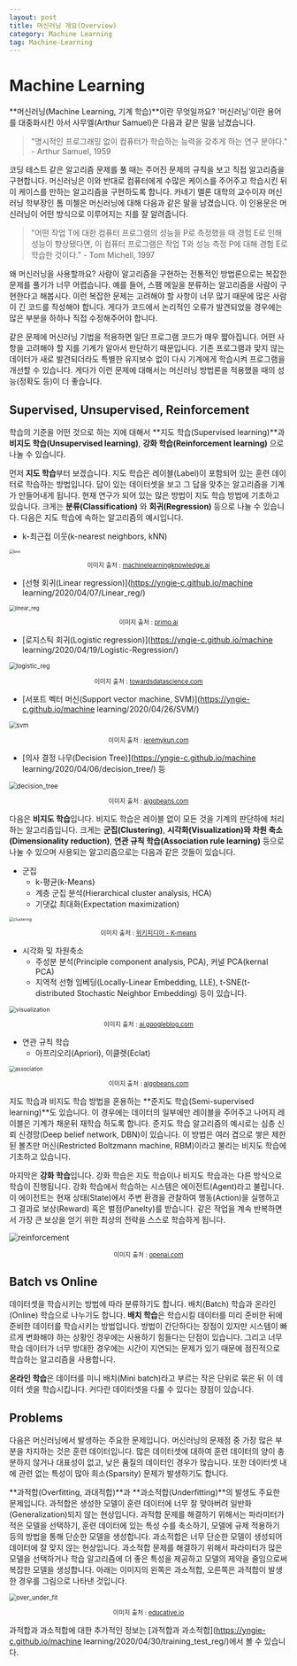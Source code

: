 ```yaml
---
layout: post
title: 머신러닝 개요(Overview)
category: Machine Learning
tag: Machine-Learning
---
```


 

# Machine Learning

**머신러닝(Machine Learning, 기계 학습)**이란 무엇일까요? '머신러닝'이란 용어를 대중화시킨 아서 사무엘(Arthur Samuel)은 다음과 같은 말을 남겼습니다.

> "명시적인 프로그래밍 없이 컴퓨터가 학습하는 능력을 갖추게 하는 연구 분야다." - Arthur Samuel, 1959
>

코딩 테스트 같은 알고리즘 문제를 풀 때는 주어진 문제의 규칙을 보고 직접 알고리즘을 구현합니다. 머신러닝은 이와 반대로 컴퓨터에게 수많은 케이스를 주어주고 학습시킨 뒤 이 케이스를 만하는 알고리즘을 구현하도록 합니다. 카네기 멜론 대학의 교수이자 머신러닝 학부장인 톰 미첼은 머신러닝에 대해 다음과 같은 말을 남겼습니다. 이 인용문은 머신러닝이 어떤 방식으로 이루어지는 지를 잘 알려줍니다. 

> "어떤 작업 T에 대한 컴퓨터 프로그램의 성능을 P로 측정했을 때 경험 E로 인해 성능이 향상됐다면, 이 컴퓨터 프로그램은 작업 T와 성능 측정 P에 대해 경험 E로 학습한 것이다." - Tom Michell, 1997



왜 머신러닝을 사용할까요? 사람이 알고리즘을 구현하는 전통적인 방법론으로는 복잡한 문제를 풀기가 너무 어렵습니다. 예를 들어, 스팸 메일을 분류하는 알고리즘을 사람이 구현한다고 해봅시다. 이런 복잡한 문제는 고려해야 할 사항이 너무 많기 때문에 많은 사람이 긴 코드를 작성해야 합니다. 게다가 코드에서 논리적인 오류가 발견되었을 경우에는 많은 부분을 하하나 직접 수정해주어야 합니다.

같은 문제에 머신러닝 기법을 적용하면 일단 프로그램 코드가 매우 짧아집니다. 어떤 사항을 고려해야 할 지를 기계가 알아서 판단하기 때문입니다. 기존 프로그램과 맞지 않는 데이터가 새로 발견되더라도 특별한 유지보수 없이 다시 기계에게 학습시켜 프로그램을 개선할 수 있습니다. 게다가 이런 문제에 대해서는 머신러닝 방법론을 적용했을 때의 성능(정확도 등)이 더 좋습니다.

## Supervised, Unsupervised, Reinforcement

학습의 기준을 어떤 것으로 하는 지에 대해서 **지도 학습(Supervised learning)**과 **비지도 학습(Unsupervised learning)**, **강화 학습(Reinforcement learning)** 으로 나눌 수 있습니다.

먼저 **지도 학습**부터 보겠습니다. 지도 학습은 레이블(Label)이 포함되어 있는 훈련 데이터로 학습하는 방법입니다. 답이 있는 데이터셋을 보고 그 답을 맞추는 알고리즘을 기계가 만들어내게 됩니다. 현재 연구가 되어 있는 많은 방법이 지도 학습 방법에 기초하고 있습니다. 크게는 **분류(Classification)** 와 **회귀(Regression)** 등으로 나눌 수 있습니다. 다음은 지도 학습에 속하는 알고리즘의 예시입니다.

- k-최근접 이웃(k-nearest neighbors, kNN)

<img src="https://machinelearningknowledge.ai/wp-content/uploads/2018/08/KNN-Classification.gif" alt="knn" style="zoom:50%;" />

<p align="center" style="font-size:80%">이미지 출처 : <a href="https://machinelearningknowledge.ai/k-nearest-neighbor-classification-simple-explanation-beginners/">machinelearningknowledge.ai</a></p>

- [선형 회귀(Linear regression)](https://yngie-c.github.io/machine learning/2020/04/07/Linear_reg/)

<img src="http://cdn-images-1.medium.com/max/640/1*eeIvlwkMNG1wSmj3FR6M2g.gif" alt="linear_reg" style="zoom:67%;" />

<p align="center" style="font-size:80%">이미지 출처 : <a href="http://primo.ai/index.php?title=Linear_Regression">primo.ai</a></p>

- [로지스틱 회귀(Logistic regression)](https://yngie-c.github.io/machine learning/2020/04/19/Logistic-Regression/)

<img src="https://miro.medium.com/max/640/1*CYAn9ACXrWX3IneHSoMVOQ.gif" alt="logistic_reg" style="zoom: 80%;" />

<p align="center" style="font-size:80%">이미지 출처 : <a href="https://towardsdatascience.com/logistic-regression-explained-and-implemented-in-python-880955306060">towardsdatascience.com</a></p>

- [서포트 벡터 머신(Support vector machine, SVM)](https://yngie-c.github.io/machine learning/2020/04/26/SVM/)

<img src="https://jeremykun.files.wordpress.com/2017/05/svm_lots_of_choices.gif?w=1800" alt="svm" style="zoom:80%;" />

<p align="center" style="font-size:80%">이미지 출처 : <a href="https://jeremykun.com/2017/06/05/formulating-the-support-vector-machine-optimization-problem/">jeremykun.com</a></p>

- [의사 결정 나무(Decision Tree)](https://yngie-c.github.io/machine learning/2020/04/06/decision_tree/) 등

<img src="https://annalyzin.files.wordpress.com/2016/07/decision-tree-tutorial-animated3.gif?w=636&amp;h=312&amp;crop=1" alt="decision_tree" style="zoom:85%;" />

<p align="center" style="font-size:80%">이미지 출처 : <a href="https://algobeans.com/2016/07/27/decision-trees-tutorial/">algobeans.com</a></p>

다음은 **비지도 학습**입니다. 비지도 학습은 레이블 없이 모든 것을 기계의 판단하에 처리하는 알고리즘입니다. 크게는 **군집(Clustering)**, **시각화(Visualization)와 차원 축소(Dimensionality reduction)**, **연관 규칙 학습(Association rule learning)** 등으로 나눌 수 있으며 사용되는 알고리즘으로는 다음과 같은 것들이 있습니다.

- 군집
  - k-평균(k-Means)
  - 계층 군집 분석(Hierarchical cluster analysis, HCA)
  - 기댓값 최대화(Expectation maximization)

<img src="https://upload.wikimedia.org/wikipedia/commons/e/ea/K-means_convergence.gif" alt="clustering" style="zoom:50%;" />

<p align="center" style="font-size:80%">이미지 출처 : <a href="https://commons.wikimedia.org/wiki/File:K-means_convergence.gif">위키피디아 - K-means</a></p>

- 시각화 및 차원축소
  - 주성분 분석(Principle component analysis, PCA), 커널 PCA(kernal PCA)
  - 지역적 선형 임베딩(Locally-Linear Embedding, LLE), t-SNE(t-distributed Stochastic Neighbor Embedding) 등이 있습니다.

<img src="https://3.bp.blogspot.com/-NE01azL_JxU/Wxli17oYNzI/AAAAAAAACxQ/axOI2yy-Ft0QbqaekOyemm5Xn0wAFvRUwCLcBGAs/s640/image2.gif" alt="visualization" style="zoom:75%;" />

<p align="center" style="font-size:80%">이미지 출처 : <a href="https://ai.googleblog.com/2018/06/realtime-tsne-visualizations-with.html">ai.googleblog.com</a></p>

- 연관 규칙 학습
  - 아프리오리(Apriori), 이클렛(Eclat)

<img src="https://annalyzin.files.wordpress.com/2016/04/association-rules-network-graph2.png?w=662&amp;h=558" alt="association" style="zoom: 67%;" />

<p align="center" style="font-size:80%">이미지 출처 : <a href="https://algobeans.com/2016/04/01/association-rules-and-the-apriori-algorithm/">algobeans.com</a></p>

지도 학습과 비지도 학습 방법을 혼용하는 **준지도 학습(Semi-supervised learning)**도 있습니다. 이 경우에는 데이터의 일부에만 레이블을 주어주고 나머지 레이블은 기계가 채운뒤 재학습 하도록 합니다. 준지도 학습 알고리즘의 예시로는 심층 신뢰 신경망(Deep belief network, DBN)이 있습니다. 이 방법은 여러 겹으로 쌓은 제한된 볼츠만 머신(Restricted Boltzmann machine, RBM)이라고 불리는 비지도 학습에 기초하고 있습니다.

마지막은 **강화 학습**입니다. 강화 학습은 지도 학습이나 비지도 학습과는 다른 방식으로 학습이 진행됩니다. 강화 학습에서 학습하는 시스템은 에이전트(Agent)라고 불립니다. 이 에이전트는 현재 상태(State)에서 주변 환경을 관찰하여 행동(Action)을 실행하고 그 결과로 보상(Reward) 혹은 벌점(Panelty)를 받습니다. 같은 작업을 계속 반복하면서 가장 큰 보상을 얻기 위한 최상의 전략을 스스로 학습하게 됩니다.

![reinforcement](https://openai.com/content/images/2017/06/spaceinvadersbehavior.gif)

<p align="center" style="font-size:80%">이미지 출처 : <a href="https://openai.com/blog/deep-reinforcement-learning-from-human-preferences/">openai.com</a></p>



## Batch vs Online

데이터셋을 학습시키는 방법에 따라 분류하기도 합니다. 배치(Batch) 학습과 온라인(Online) 학습으로 나누기도 합니다. **배치 학습**은 학습시킬 데이터를 미리 준비한 뒤에 준비한 데이터를 학습시키는 방법입니다. 방법이 간단하다는 장점이 있지만 시스템이 빠르게 변화해야 하는 상황인 경우에는 사용하기 힘들다는 단점이 있습니다. 그리고 너무 학습 데이터가 너무 방대한 경우에는 시간이 지연되는 문제가 있기 때문에 점진적으로 학습하는 알고리즘을 사용합니다.

**온라인 학습**은 데이터를 미니 배치(Mini batch)라고 부르는 작은 단위로 묶은 뒤 이 데이터 셋을 학습시킵니다. 커다란 데이터셋을 다룰 수 있다는 장점이 있습니다.



## Problems

다음은 머신러닝에서 발생하는 주요한 문제입니다. 머신러닝의 문제점 중 가장 많은 부분을 차지하는 것은 훈련 데이터입니다. 많은 데이터셋에 대하여 훈련 데이터의 양이 충분하지 않거나 대표성이 없고, 낮은 품질의 데이터인 경우가 많습니다. 또한 데이터셋 내에 관련 없는 특성이 많아 희소(Sparsity) 문제가 발생하기도 합니다.

**과적합(Overfitting, 과대적합)**과 **과소적합(Underfitting)**의 발생도 주요한 문제입니다. 과적합은 생성한 모델이 훈련 데이터에 너무 잘 맞아버려 일반화(Generalization)되지 않는 현상입니다. 과적합 문제를 해결하기 위해서는 파라미터가 적은 모델을 선택하기, 훈련 데이터에 있는 특성 수를 축소하기, 모델에 규제 적용하기 등의 방법을 통해 단순한 모델을 생성합니다. 과소적합은  너무 단순한 모델이 생성되어 데이터에 잘 맞지 않는 현상입니다. 과소적합 문제를 해결하기 위해서 파라미터가 많은 모델을 선택하거나 학습 알고리즘에 더 좋은 특성을 제공하고 모델의 제약을 줄임으로써 복잡한 모델을 생성합니다. 아래는 이미지의 왼쪽은 과소적합, 오른쪽은 과적합이 발생한 경우를 그림으로 나타낸 것입니다. 

<img src="https://www.educative.io/api/edpresso/shot/6668977167138816/image/5033807687188480" alt="over_under_fit" style="zoom: 80%;" />

<p align="center" style="font-size:80%">이미지 출처 : <a href="https://www.educative.io/edpresso/overfitting-and-underfitting">educative.io</a></p>



과적합과 과소적합에 대한 추가적인 정보는 [과적합과 과소적합](https://yngie-c.github.io/machine learning/2020/04/30/training_test_reg/)에서 볼 수 있습니다.
